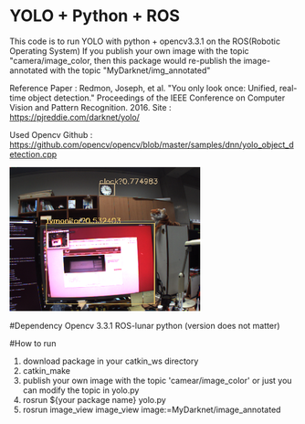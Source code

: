 # YOLO + Python + ROS
This code is to run YOLO with python + opencv3.3.1 on the ROS(Robotic Operating System)
If you publish your own image with the topic "camera/image_color,
   then this package would re-publish the image-annotated with the topic "MyDarknet/img_annotated"

Reference
Paper : Redmon, Joseph, et al. "You only look once: Unified, real-time object detection." Proceedings of the IEEE Conference on Computer Vision and Pattern Recognition. 2016.
Site : https://pjreddie.com/darknet/yolo/

Used Opencv
Github : https://github.com/opencv/opencv/blob/master/samples/dnn/yolo_object_detection.cpp

![Alt text](/src/img_annotated.png?raw=true "origin image")

#Dependency
Opencv 3.3.1
ROS-lunar
python (version does not matter)

#How to run
1. download package in your catkin_ws directory
2. catkin_make
3. publish your own image with the topic 'camear/image_color' or just you can modify the topic in yolo.py 
4. rosrun ${your package name} yolo.py
5. rosrun image_view image_view image:=MyDarknet/image_annotated
